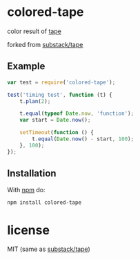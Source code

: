 # colored-tape

color result of [tape](https://github.com/substack/tape)

forked from [substack/tape](https://github.com/substack/tape)

## Example

``` js
var test = require('colored-tape');

test('timing test', function (t) {
    t.plan(2);

    t.equal(typeof Date.now, 'function');
    var start = Date.now();

    setTimeout(function () {
        t.equal(Date.now() - start, 100);
    }, 100);
});
```

## Installation

With [npm](https://npmjs.org) do:

```
npm install colored-tape
```

# license

MIT (same as [substack/tape](https://github.com/substack/tape))
